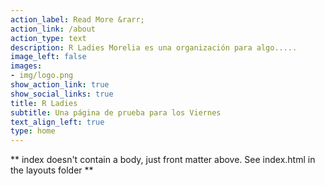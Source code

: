 ```yaml
---
action_label: Read More &rarr;
action_link: /about
action_type: text
description: R Ladies Morelia es una organización para algo.....
image_left: false
images:
- img/logo.png
show_action_link: true
show_social_links: true
title: R Ladies
subtitle: Una página de prueba para los Viernes
text_align_left: true
type: home
---
```


** index doesn't contain a body, just front matter above.
See index.html in the layouts folder **
 
